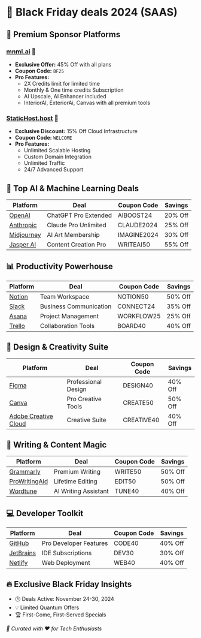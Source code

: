 # 🎉 Black Friday deals 2024 (SAAS)

## 🌟 Premium Sponsor Platforms

### [mnml.ai](https://mnml.ai) 🧠
- **Exclusive Offer:** 45% Off with all plans
- **Coupon Code:** `BF25`
- **Pro Features:**
  - 2X Credits limit for limited time
  - Monthly & One time credits Subscription
  - AI Upscale, AI Enhancer included
  - InteriorAI, ExteriorAi, Canvas with all premium tools

### [StaticHost.host](https://statichost.host) 🚀
- **Exclusive Discount:** 15% Off Cloud Infrastructure
- **Coupon Code:** `WELCOME`
- **Pro Features:** 
  - Unlimited Scalable Hosting
  - Custom Domain Integration
  - Unlimited Traffic
  - 24/7 Advanced Support

## 🤖 Top AI & Machine Learning Deals

| Platform | Deal | Coupon Code | Savings |
|----------|------|-------------|---------|
| [OpenAI](https://openai.com) | ChatGPT Pro Extended | AIBOOST24 | 20% Off |
| [Anthropic](https://www.anthropic.com) | Claude Pro Unlimited | CLAUDE2024 | 25% Off |
| [Midjourney](https://www.midjourney.com) | AI Art Membership | IMAGINE2024 | 30% Off |
| [Jasper AI](https://www.jasper.ai) | Content Creation Pro | WRITEAI50 | 55% Off |

## 📊 Productivity Powerhouse

| Platform | Deal | Coupon Code | Savings |
|----------|------|-------------|---------|
| [Notion](https://notion.so) | Team Workspace | NOTION50 | 50% Off |
| [Slack](https://slack.com) | Business Communication | CONNECT24 | 35% Off |
| [Asana](https://asana.com) | Project Management | WORKFLOW25 | 25% Off |
| [Trello](https://trello.com) | Collaboration Tools | BOARD40 | 40% Off |

## 🎨 Design & Creativity Suite

| Platform | Deal | Coupon Code | Savings |
|----------|------|-------------|---------|
| [Figma](https://www.figma.com) | Professional Design | DESIGN40 | 40% Off |
| [Canva](https://www.canva.com) | Pro Creative Tools | CREATE50 | 50% Off |
| [Adobe Creative Cloud](https://www.adobe.com) | Creative Suite | CREATIVE40 | 40% Off |

## 📝 Writing & Content Magic

| Platform | Deal | Coupon Code | Savings |
|----------|------|-------------|---------|
| [Grammarly](https://www.grammarly.com) | Premium Writing | WRITE50 | 50% Off |
| [ProWritingAid](https://prowritingaid.com) | Lifetime Editing | EDIT50 | 50% Off |
| [Wordtune](https://www.wordtune.com) | AI Writing Assistant | TUNE40 | 40% Off |

## 💻 Developer Toolkit

| Platform | Deal | Coupon Code | Savings |
|----------|------|-------------|---------|
| [GitHub](https://github.com) | Pro Developer Features | CODE40 | 40% Off |
| [JetBrains](https://www.jetbrains.com) | IDE Subscriptions | DEV30 | 30% Off |
| [Netlify](https://www.netlify.com) | Web Deployment | WEB40 | 40% Off |

## 🔥 Exclusive Black Friday Insights
- 🕒 Deals Active: November 24-30, 2024
- 💡 Limited Quantum Offers
- 🏆 First-Come, First-Served Specials

*🌈 Curated with ❤️ for Tech Enthusiasts*
